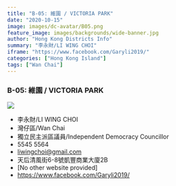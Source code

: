 ```yaml
---
title: "B-05: 維園 / VICTORIA PARK"
date: "2020-10-15"
image: images/dc-avatar/B05.png
feature_image: images/backgrounds/wide-banner.jpg
author: "Hong Kong Districts Info"
summary: "李永財/LI WING CHOI"
iframe: "https://www.facebook.com/Garyli2019/"
categories: ["Hong Kong Island"]
tags: ["Wan Chai"]
---
```


### B-05: 維園 / VICTORIA PARK  
![](/images/dc-avatar/B05.png)  

 - 李永財/LI WING CHOI  
 - 灣仔區/Wan Chai  
 - 獨立民主派區議員/Independent Democracy Councillor  
 - 5545 5564  
 - liwingchoi@gmail.com  
 - 天后清風街6-8號凱豐商業大廈2B  
 - [No other website provided]  
 - https://www.facebook.com/Garyli2019/
